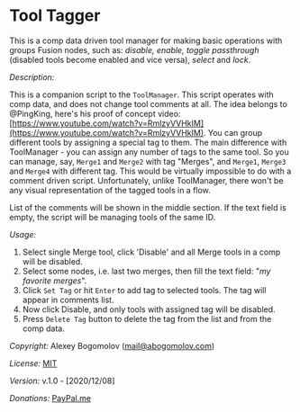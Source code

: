 # Tool Tagger
This is a comp data driven tool manager for making basic operations with groups Fusion nodes, such as: _disable, enable, toggle passthrough_ (disabled tools become enabled and vice versa), _select_ and _lock_.

_Description:_

This is a companion script to the `ToolManager`. This script operates with comp data, and does not change tool comments at all. The idea belongs to @PingKing, here's his proof of concept video: [https://www.youtube.com/watch?v=RmlzyVVHkIM](https://www.youtube.com/watch?v=RmlzyVVHkIM). You can group different tools by assigning a special tag to them. The main difference with ToolManager - you can assign any number of tags to the same tool. So you can manage, say, `Merge1` and `Merge2` with tag "Merges", and `Merge1`, `Merge3` and `Merge4` with different tag. This would be virtually impossible to do with a comment driven script. Unfortunately, unlike ToolManager, there won't be any visual representation of the tagged tools in a flow. 

List of the comments will be shown in the middle section. If the text field is empty, the script will be managing tools of the same ID. 

_Usage:_

1. Select single Merge tool, click 'Disable' and all Merge tools in a comp will be disabled.
2. Select some nodes, i.e. last two merges, then fill the text field: "_my favorite merges_". 
3. Click `Set Tag` or hit `Enter` to add tag to selected tools. The tag will appear in comments list. 
4. Now click Disable, and only tools with assigned tag will be disabled. 
4. Press `Delete Tag` button to delete the tag from the list and from the comp data.

_Copyright:_ Alexey Bogomolov (mail@abogomolov.com)

_License:_ [MIT](https://mit-license.org/)

_Version:_ v.1.0 - [2020/12/08]

_Donations:_ [PayPal.me](https://paypal.me/aabogomolov/5usd)